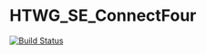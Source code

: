 # HTWG_SE_ConnectFour
[![Build Status](https://travis-ci.org/{herrqian}/{HTWG_SE_ConnectFour}.png?branch=master)](https://travis-ci.org/{herrqian}/{HTWG_SE_ConnectFour})
